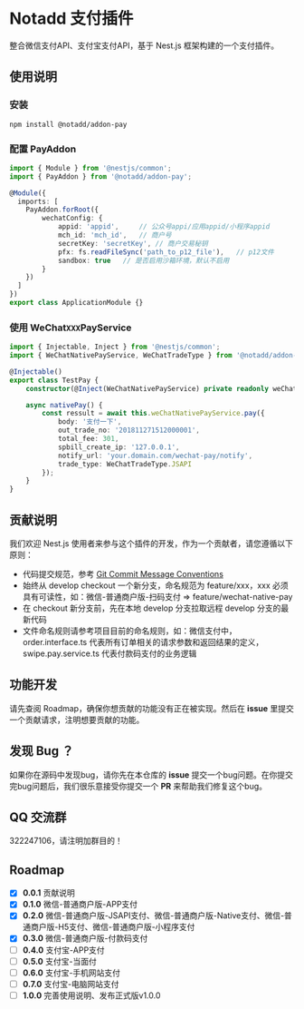 # Notadd 支付插件

整合微信支付API、支付宝支付API，基于 Nest.js 框架构建的一个支付插件。

## 使用说明

### 安装

`npm install @notadd/addon-pay`

### 配置 PayAddon

```typescript
import { Module } from '@nestjs/common';
import { PayAddon } from '@notadd/addon-pay';

@Module({
  imports: [
    PayAddon.forRoot({
        wechatConfig: {
            appid: 'appid',     // 公众号appi/应用appid/小程序appid
            mch_id: 'mch_id',   // 商户号
            secretKey: 'secretKey', // 商户交易秘钥
            pfx: fs.readFileSync('path_to_p12_file'),   // p12文件
            sandbox: true   // 是否启用沙箱环境，默认不启用
        }
    })
  ]
})
export class ApplicationModule {}
```

### 使用 WeChat`XXX`PayService

```typescript
import { Injectable, Inject } from '@nestjs/common';
import { WeChatNativePayService, WeChatTradeType } from '@notadd/addon-pay';

@Injectable()
export class TestPay {
    constructor(@Inject(WeChatNativePayService) private readonly weChatNativePayService: WeChatNativePayService) { }

    async nativePay() {
        const ressult = await this.weChatNativePayService.pay({
            body: '支付一下',
            out_trade_no: '201811271512000001',
            total_fee: 301,
            spbill_create_ip: '127.0.0.1',
            notify_url: 'your.domain.com/wechat-pay/notify',
            trade_type: WeChatTradeType.JSAPI
        });
    }
}
```

## 贡献说明

我们欢迎 Nest.js 使用者来参与这个插件的开发，作为一个贡献者，请您遵循以下原则：

- 代码提交规范，参考 [Git Commit Message Conventions](https://docs.google.com/document/d/1QrDFcIiPjSLDn3EL15IJygNPiHORgU1_OOAqWjiDU5Y/edit#)
- 始终从 develop checkout 一个新分支，命名规范为 feature/xxx，xxx 必须具有可读性，如：微信-普通商户版-扫码支付 => feature/wechat-native-pay
- 在 checkout 新分支前，先在本地 develop 分支拉取远程 develop 分支的最新代码
- 文件命名规则请参考项目目前的命名规则，如：微信支付中，order.interface.ts 代表所有订单相关的请求参数和返回结果的定义，swipe.pay.service.ts 代表付款码支付的业务逻辑

## 功能开发

请先查阅 Roadmap，确保你想贡献的功能没有正在被实现。然后在 **issue** 里提交一个贡献请求，注明想要贡献的功能。

## 发现 Bug ？

如果你在源码中发现bug，请你先在本仓库的 **issue** 提交一个bug问题。在你提交完bug问题后，我们很乐意接受你提交一个 **PR** 来帮助我们修复这个bug。

## QQ 交流群

322247106，请注明加群目的！

## Roadmap

- [x] **0.0.1** 贡献说明
- [x] **0.1.0** 微信-普通商户版-APP支付
- [x] **0.2.0** 微信-普通商户版-JSAPI支付、微信-普通商户版-Native支付、微信-普通商户版-H5支付、微信-普通商户版-小程序支付
- [x] **0.3.0** 微信-普通商户版-付款码支付
- [ ] **0.4.0** 支付宝-APP支付
- [ ] **0.5.0** 支付宝-当面付
- [ ] **0.6.0** 支付宝-手机网站支付
- [ ] **0.7.0** 支付宝-电脑网站支付
- [ ] **1.0.0** 完善使用说明、发布正式版v1.0.0